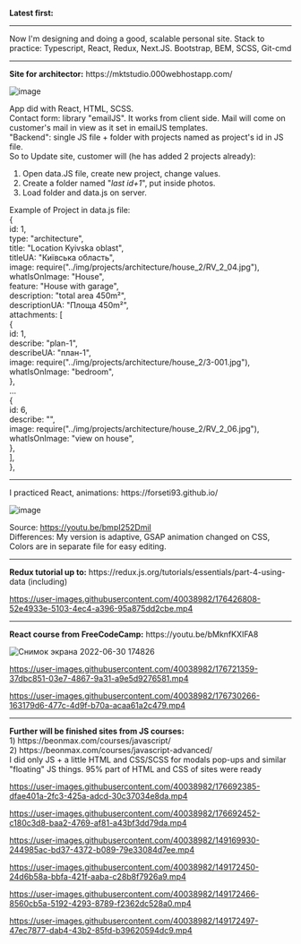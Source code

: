 <b>Latest first:</b>

<hr>
Now I'm designing and doing a good, scalable personal site. Stack to practice: Typescript, React, Redux, Next.JS. Bootstrap, BEM, SCSS, Git-cmd
<hr>
<b>Site for architector:</b> https://mktstudio.000webhostapp.com/

![image](https://user-images.githubusercontent.com/40038982/183278482-c5db966a-3742-42e6-be71-3d7998187ce9.png)


App did with React, HTML, SCSS. <br/>
Contact form: library "emailJS". It works from client side. Mail will come on customer's mail in view as it set in emailJS templates.<br/>
"Backend": single JS file + folder with projects named as project's id in JS file. <br/>
   So to Update site, customer will (he has added 2 projects already):<br/>
  1) Open data.JS file, create new project, change values.<br/>
  2) Create a folder named "*last id+1*", put inside photos.<br/>
  3) Load folder and data.js on server.<br/>

Example of Project in data.js file: <br/>
{<br/>
    id: 1,<br/>
    type: "architecture",<br/>
    title: "Location Kyivska oblast",<br/>
    titleUA: "Київська область",<br/>
    image: require("../img/projects/architecture/house_2/RV_2_04.jpg"),<br/>
    whatIsOnImage: "House",<br/>
    feature: "House with garage",<br/>
    description: "total area 450m²",<br/>
    descriptionUA: "Площа 450m²",<br/>
    attachments: [<br/>
      {<br/>
        id: 1,<br/>
        describe: "plan-1",<br/>
        describeUA: "план-1",<br/>
        image: require("../img/projects/architecture/house_2/3-001.jpg"),<br/>
        whatIsOnImage: "bedroom",<br/>
      },<br/>
...<br/>
      {<br/>
        id: 6,<br/>
        describe: "",<br/>
        image: require("../img/projects/architecture/house_2/RV_2_06.jpg"),<br/>
        whatIsOnImage: "view on house",<br/>
      },<br/>
    ],<br/>
  },<br/>
<hr>
I practiced React, animations:
https://forseti93.github.io/ <br>

![image](https://user-images.githubusercontent.com/40038982/182370119-12241e44-50b1-4fca-a243-eb5c1d0e2367.png)

Source: https://youtu.be/bmpI252DmiI <br>
Differences: 
My version is adaptive, 
GSAP animation changed on CSS,
Colors are in separate file for easy editing.

<hr>
<b>Redux tutorial up to:</b> https://redux.js.org/tutorials/essentials/part-4-using-data (including)<br>

https://user-images.githubusercontent.com/40038982/176426808-52e4933e-5103-4ec4-a396-95a875dd2cbe.mp4

<hr>
<b>React course from FreeCodeCamp:</b> https://youtu.be/bMknfKXIFA8 <br>

![Снимок экрана 2022-06-30 174826](https://user-images.githubusercontent.com/40038982/176708363-5df4ebff-a76e-40bf-8ca9-c4967f213e1b.jpg)


https://user-images.githubusercontent.com/40038982/176721359-37dbc851-03e7-4867-9a31-a9e5d9276581.mp4


https://user-images.githubusercontent.com/40038982/176730266-163179d6-477c-4d9f-b70a-acaa61a2c479.mp4


<hr>
<b>Further will be finished sites from JS courses:</b> <br/>
1) https://beonmax.com/courses/javascript/ <br/>
2) https://beonmax.com/courses/javascript-advanced/ <br/>
I did only JS + a little HTML and CSS/SCSS for modals pop-ups and similar "floating" JS things. 95% part of HTML and CSS of sites were ready


https://user-images.githubusercontent.com/40038982/176692385-dfae401a-2fc3-425a-adcd-30c37034e8da.mp4


https://user-images.githubusercontent.com/40038982/176692452-c180c3d8-baa2-4769-af81-a43bf3dd79da.mp4



https://user-images.githubusercontent.com/40038982/149169930-244985ac-bd37-4372-b089-79e33084d7ee.mp4


https://user-images.githubusercontent.com/40038982/149172450-24d6b58a-bbfa-421f-aaba-c28b8f7926a9.mp4


https://user-images.githubusercontent.com/40038982/149172466-8560cb5a-5192-4293-8789-f2362dc528a0.mp4


https://user-images.githubusercontent.com/40038982/149172497-47ec7877-dab4-43b2-85fd-b39620594dc9.mp4

